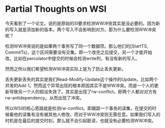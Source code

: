 # Partial Thoughts on WSI

今天看到了一个论文。说的是原始的SI要求检测WW冲突其实是没必要的。因为新的写入就是添加新的版本。两个写入不会影响到对方。那为什么要检测WW冲突呢？

检测WW冲突说的是如果两个事务写了同一个数据项。那么他们的[StartTS, CommitTs]，这个区间需要没有交集。即一个改完之后提交，另一个才能开始改。比如在percolator中提交的时候会检测write列，有没有新的写入。

然而之所以我们希望检测WW冲突实际上是为了防止丢失更新。

丢失更新丢失的其实是我们Read-Modify-Update这个操作的Update。比如两个并发的Add 1。然而这个异常出现的根本原因其实不是WW冲突。而是一个人的更新导致另一个人的假设失效了。其实是出现了rw-conflict。即两个人都对对方有rw-antidependency。从而出现了冲突。

所以WSI的核心思路就是检测rw-conflict。即跟踪一个事务的读集，在提交的时候看他的读集有没有被其他人修改。而对于WW冲突则无需在意。如果我们写入的时机是在最后的提交时刻，那么就不会引起脏读，也就没有必要检测WW冲突。
